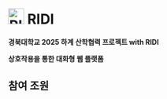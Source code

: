 # <img width="32" height="32" alt="RIDI" src="https://github.com/user-attachments/assets/c026323e-bdff-4a2a-9e27-41fffc67b87d" /> RIDI


**경북대학교 2025 하계 산학협력 프로젝트 with RIDI**

**상호작용을 통한 대화형 웹 플랫폼**

## 참여 조원
